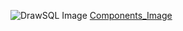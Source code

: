 ![DrawSQL Image](drawSQL-image-export-2025-03-06 (1))
[Components_Image](digital-wallet-components.drawio)
